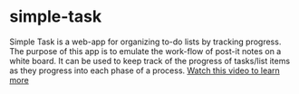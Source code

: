 # simple-task
Simple Task is a web-app for organizing to-do lists by tracking progress. The purpose of this app is to emulate the work-flow of post-it notes on a white board. 
It can be used to keep track of the progress of tasks/list items as they progress into each phase of a process.
[Watch this video to learn more](https://vimeo.com/304262227)
